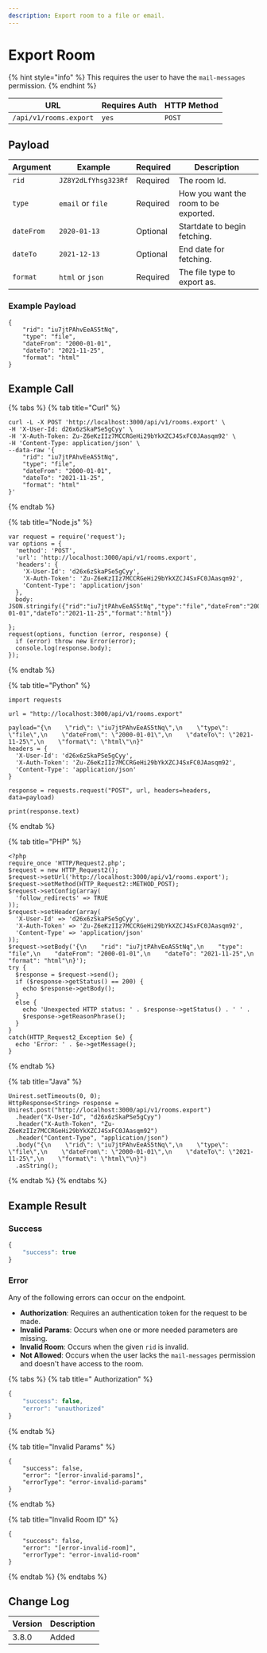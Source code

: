 ```yaml
---
description: Export room to a file or email.
---
```


# Export Room

{% hint style="info" %}
This requires the user to have the `mail-messages` permission.
{% endhint %}

| URL                    | Requires Auth | HTTP Method |
| ---------------------- | ------------- | ----------- |
| `/api/v1/rooms.export` | `yes`         | `POST`      |

## Payload

| Argument   | Example              | Required | Description                           |
| ---------- | -------------------- | -------- | ------------------------------------- |
| `rid`      | `JZ8Y2dLfYhsg323Rf`  | Required | The room Id.                          |
| `type`     | `email` or `file`    | Required | How you want the room to be exported. |
| `dateFrom` | `2020-01-13`         | Optional | Startdate to begin fetching.          |
| `dateTo`   | `2021-12-13`         | Optional | End date for fetching.                |
| `format`   | `html` or `json`     | Required | The file type to export as.           |

### Example Payload

```
{
    "rid": "iu7jtPAhvEeAS5tNq",
    "type": "file",
    "dateFrom": "2000-01-01",
    "dateTo": "2021-11-25",
    "format": "html"
}
```

## Example Call

{% tabs %}
{% tab title="Curl" %}
```
curl -L -X POST 'http://localhost:3000/api/v1/rooms.export' \
-H 'X-User-Id: d26x6zSkaPSe5gCyy' \
-H 'X-Auth-Token: Zu-Z6eKzIIz7MCCRGeHi29bYkXZCJ4SxFC0JAasqm92' \
-H 'Content-Type: application/json' \
--data-raw '{
    "rid": "iu7jtPAhvEeAS5tNq",
    "type": "file",
    "dateFrom": "2000-01-01",
    "dateTo": "2021-11-25",
    "format": "html"
}'
```
{% endtab %}

{% tab title="Node.js" %}
```
var request = require('request');
var options = {
  'method': 'POST',
  'url': 'http://localhost:3000/api/v1/rooms.export',
  'headers': {
    'X-User-Id': 'd26x6zSkaPSe5gCyy',
    'X-Auth-Token': 'Zu-Z6eKzIIz7MCCRGeHi29bYkXZCJ4SxFC0JAasqm92',
    'Content-Type': 'application/json'
  },
  body: JSON.stringify({"rid":"iu7jtPAhvEeAS5tNq","type":"file","dateFrom":"2000-01-01","dateTo":"2021-11-25","format":"html"})

};
request(options, function (error, response) {
  if (error) throw new Error(error);
  console.log(response.body);
});
```
{% endtab %}

{% tab title="Python" %}
```
import requests

url = "http://localhost:3000/api/v1/rooms.export"

payload="{\n    \"rid\": \"iu7jtPAhvEeAS5tNq\",\n    \"type\": \"file\",\n    \"dateFrom\": \"2000-01-01\",\n    \"dateTo\": \"2021-11-25\",\n    \"format\": \"html\"\n}"
headers = {
  'X-User-Id': 'd26x6zSkaPSe5gCyy',
  'X-Auth-Token': 'Zu-Z6eKzIIz7MCCRGeHi29bYkXZCJ4SxFC0JAasqm92',
  'Content-Type': 'application/json'
}

response = requests.request("POST", url, headers=headers, data=payload)

print(response.text)
```
{% endtab %}

{% tab title="PHP" %}
```
<?php
require_once 'HTTP/Request2.php';
$request = new HTTP_Request2();
$request->setUrl('http://localhost:3000/api/v1/rooms.export');
$request->setMethod(HTTP_Request2::METHOD_POST);
$request->setConfig(array(
  'follow_redirects' => TRUE
));
$request->setHeader(array(
  'X-User-Id' => 'd26x6zSkaPSe5gCyy',
  'X-Auth-Token' => 'Zu-Z6eKzIIz7MCCRGeHi29bYkXZCJ4SxFC0JAasqm92',
  'Content-Type' => 'application/json'
));
$request->setBody('{\n    "rid": "iu7jtPAhvEeAS5tNq",\n    "type": "file",\n    "dateFrom": "2000-01-01",\n    "dateTo": "2021-11-25",\n    "format": "html"\n}');
try {
  $response = $request->send();
  if ($response->getStatus() == 200) {
    echo $response->getBody();
  }
  else {
    echo 'Unexpected HTTP status: ' . $response->getStatus() . ' ' .
    $response->getReasonPhrase();
  }
}
catch(HTTP_Request2_Exception $e) {
  echo 'Error: ' . $e->getMessage();
}
```
{% endtab %}

{% tab title="Java" %}
```
Unirest.setTimeouts(0, 0);
HttpResponse<String> response = Unirest.post("http://localhost:3000/api/v1/rooms.export")
  .header("X-User-Id", "d26x6zSkaPSe5gCyy")
  .header("X-Auth-Token", "Zu-Z6eKzIIz7MCCRGeHi29bYkXZCJ4SxFC0JAasqm92")
  .header("Content-Type", "application/json")
  .body("{\n    \"rid\": \"iu7jtPAhvEeAS5tNq\",\n    \"type\": \"file\",\n    \"dateFrom\": \"2000-01-01\",\n    \"dateTo\": \"2021-11-25\",\n    \"format\": \"html\"\n}")
  .asString();
```
{% endtab %}
{% endtabs %}

## Example Result

### Success

```javascript
{
    "success": true
}
```

### Error

Any of the following errors can occur on the endpoint.

* **Authorization**: Requires an authentication token for the request to be made.
* **Invalid Params**: Occurs when one or more needed parameters are missing.
* **Invalid Room**: Occurs when the given `rid` is invalid.
* **Not Allowed**: Occurs when the user lacks the `mail-messages` permission and doesn't have access to the room.

{% tabs %}
{% tab title=" Authorization" %}
```javascript
{
    "success": false,
    "error": "unauthorized"
}
```
{% endtab %}

{% tab title="Invalid Params" %}
```
{
    "success": false,
    "error": "[error-invalid-params]",
    "errorType": "error-invalid-params"
}
```
{% endtab %}

{% tab title="Invalid Room ID" %}
```
{
    "success": false,
    "error": "[error-invalid-room]",
    "errorType": "error-invalid-room"
}
```
{% endtab %}
{% endtabs %}

## Change Log

| Version | Description |
| ------- | ----------- |
| 3.8.0   | Added       |

